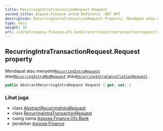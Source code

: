 ```yaml
---
title: RecurringIntraTransactionRequest.Request
second_title: Aspose.Finance untuk Referensi .NET API
description: RecurringIntraTransactionRequest Properti. Mendapat atau menyetelRecurringIntraRequest atauRecurringIntraModRequest atauRecurringIntraCancellationRequest .
type: docs
weight: 30
url: /id/net/aspose.finance.ofx.bank/recurringintratransactionrequest/request/
---
```

## RecurringIntraTransactionRequest.Request property

Mendapat atau menyetel[`RecurringIntraRequest`](../../recurringintrarequest/) atau[`RecurringIntraModRequest`](../../recurringintramodrequest/) atau[`RecurringIntraCancellationRequest`](../../recurringintracancellationrequest/) .

```csharp
public AbstractRecurringIntraRequest Request { get; set; }
```

### Lihat juga

* class [AbstractRecurringIntraRequest](../../abstractrecurringintrarequest/)
* class [RecurringIntraTransactionRequest](../)
* ruang nama [Aspose.Finance.Ofx.Bank](../../recurringintratransactionrequest/)
* perakitan [Aspose.Finance](../../../)


